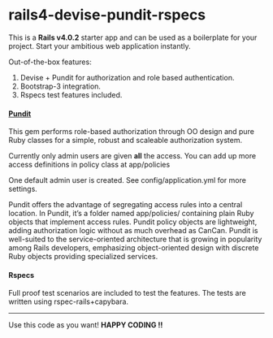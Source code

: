 <h1>rails4-devise-pundit-rspecs</h1>

<p>This is a <strong>Rails v4.0.2</strong> starter app and can be used as a boilerplate for your project. Start your ambitious web application instantly.</p>

<p>Out-of-the-box features:</p>
<ol>
	<li>Devise + Pundit for authorization and role based authentication.</li>
	<li>Bootstrap-3 integration.</li>
	<li>Rspecs test features included.</li>
</ol>


<h4><a href="https://github.com/elabs/pundit">Pundit</a></h4>
<p>This gem performs role-based authorization through OO design and pure Ruby classes for a simple, robust and scaleable authorization system.</p>
<p>Currently only admin users are given <strong>all</strong> the access. You can add up more access definitions in policy class at app/policies</p>
<p>One default admin user is created. See config/application.yml for more settings.</p>
<p>Pundit offers the advantage of segregating access rules into a central location. In Pundit, it’s a folder named app/policies/ containing plain Ruby objects that implement access rules. Pundit policy objects are lightweight, adding authorization logic without as much overhead as CanCan. Pundit is well-suited to the service-oriented architecture that is growing in popularity among Rails developers, emphasizing object-oriented design with discrete Ruby objects providing specialized services.</p>


<h4>Rspecs</h4>
<p>Full proof test scenarios are included to test the features. The tests are written using rspec-rails+capybara.</p>

<hr>
<p>Use this code as you want! <strong>HAPPY CODING !!</strong></p>
